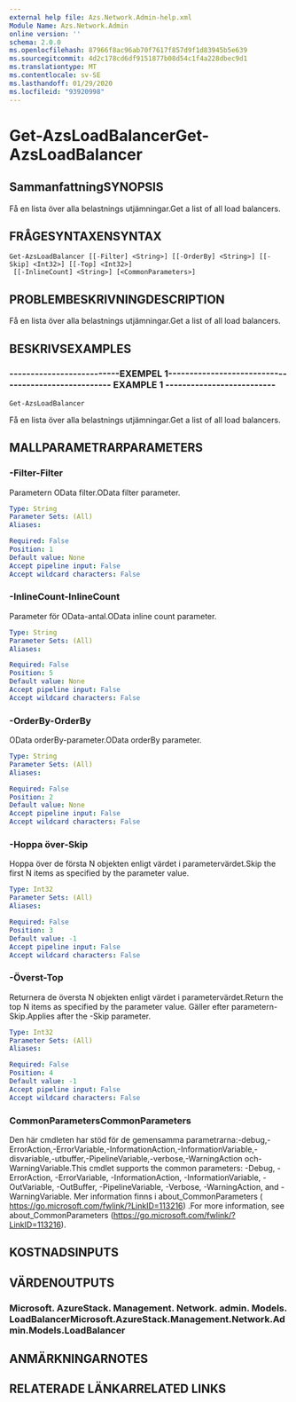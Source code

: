 ```yaml
---
external help file: Azs.Network.Admin-help.xml
Module Name: Azs.Network.Admin
online version: ''
schema: 2.0.0
ms.openlocfilehash: 87966f8ac96ab70f7617f857d9f1d83945b5e639
ms.sourcegitcommit: 4d2c178cd6df9151877b08d54c1f4a228dbec9d1
ms.translationtype: MT
ms.contentlocale: sv-SE
ms.lasthandoff: 01/29/2020
ms.locfileid: "93920998"
---
```

# <span data-ttu-id="b7a01-101">Get-AzsLoadBalancer</span><span class="sxs-lookup"><span data-stu-id="b7a01-101">Get-AzsLoadBalancer</span></span>

## <span data-ttu-id="b7a01-102">Sammanfattning</span><span class="sxs-lookup"><span data-stu-id="b7a01-102">SYNOPSIS</span></span>
<span data-ttu-id="b7a01-103">Få en lista över alla belastnings utjämningar.</span><span class="sxs-lookup"><span data-stu-id="b7a01-103">Get a list of all load balancers.</span></span>

## <span data-ttu-id="b7a01-104">FRÅGESYNTAXEN</span><span class="sxs-lookup"><span data-stu-id="b7a01-104">SYNTAX</span></span>

```
Get-AzsLoadBalancer [[-Filter] <String>] [[-OrderBy] <String>] [[-Skip] <Int32>] [[-Top] <Int32>]
 [[-InlineCount] <String>] [<CommonParameters>]
```

## <span data-ttu-id="b7a01-105">PROBLEMBESKRIVNING</span><span class="sxs-lookup"><span data-stu-id="b7a01-105">DESCRIPTION</span></span>
<span data-ttu-id="b7a01-106">Få en lista över alla belastnings utjämningar.</span><span class="sxs-lookup"><span data-stu-id="b7a01-106">Get a list of all load balancers.</span></span>

## <span data-ttu-id="b7a01-107">BESKRIVS</span><span class="sxs-lookup"><span data-stu-id="b7a01-107">EXAMPLES</span></span>

### <span data-ttu-id="b7a01-108">--------------------------EXEMPEL 1--------------------------</span><span class="sxs-lookup"><span data-stu-id="b7a01-108">-------------------------- EXAMPLE 1 --------------------------</span></span>
```
Get-AzsLoadBalancer
```

<span data-ttu-id="b7a01-109">Få en lista över alla belastnings utjämningar.</span><span class="sxs-lookup"><span data-stu-id="b7a01-109">Get a list of all load balancers.</span></span>

## <span data-ttu-id="b7a01-110">MALLPARAMETRAR</span><span class="sxs-lookup"><span data-stu-id="b7a01-110">PARAMETERS</span></span>

### <span data-ttu-id="b7a01-111">-Filter</span><span class="sxs-lookup"><span data-stu-id="b7a01-111">-Filter</span></span>
<span data-ttu-id="b7a01-112">Parametern OData filter.</span><span class="sxs-lookup"><span data-stu-id="b7a01-112">OData filter parameter.</span></span>

```yaml
Type: String
Parameter Sets: (All)
Aliases: 

Required: False
Position: 1
Default value: None
Accept pipeline input: False
Accept wildcard characters: False
```

### <span data-ttu-id="b7a01-113">-InlineCount</span><span class="sxs-lookup"><span data-stu-id="b7a01-113">-InlineCount</span></span>
<span data-ttu-id="b7a01-114">Parameter för OData-antal.</span><span class="sxs-lookup"><span data-stu-id="b7a01-114">OData inline count parameter.</span></span>

```yaml
Type: String
Parameter Sets: (All)
Aliases: 

Required: False
Position: 5
Default value: None
Accept pipeline input: False
Accept wildcard characters: False
```

### <span data-ttu-id="b7a01-115">-OrderBy</span><span class="sxs-lookup"><span data-stu-id="b7a01-115">-OrderBy</span></span>
<span data-ttu-id="b7a01-116">OData orderBy-parameter.</span><span class="sxs-lookup"><span data-stu-id="b7a01-116">OData orderBy parameter.</span></span>

```yaml
Type: String
Parameter Sets: (All)
Aliases: 

Required: False
Position: 2
Default value: None
Accept pipeline input: False
Accept wildcard characters: False
```

### <span data-ttu-id="b7a01-117">-Hoppa över</span><span class="sxs-lookup"><span data-stu-id="b7a01-117">-Skip</span></span>
<span data-ttu-id="b7a01-118">Hoppa över de första N objekten enligt värdet i parametervärdet.</span><span class="sxs-lookup"><span data-stu-id="b7a01-118">Skip the first N items as specified by the parameter value.</span></span>

```yaml
Type: Int32
Parameter Sets: (All)
Aliases: 

Required: False
Position: 3
Default value: -1
Accept pipeline input: False
Accept wildcard characters: False
```

### <span data-ttu-id="b7a01-119">-Överst</span><span class="sxs-lookup"><span data-stu-id="b7a01-119">-Top</span></span>
<span data-ttu-id="b7a01-120">Returnera de översta N objekten enligt värdet i parametervärdet.</span><span class="sxs-lookup"><span data-stu-id="b7a01-120">Return the top N items as specified by the parameter value.</span></span>
<span data-ttu-id="b7a01-121">Gäller efter parametern-Skip.</span><span class="sxs-lookup"><span data-stu-id="b7a01-121">Applies after the -Skip parameter.</span></span>

```yaml
Type: Int32
Parameter Sets: (All)
Aliases: 

Required: False
Position: 4
Default value: -1
Accept pipeline input: False
Accept wildcard characters: False
```

### <span data-ttu-id="b7a01-122">CommonParameters</span><span class="sxs-lookup"><span data-stu-id="b7a01-122">CommonParameters</span></span>
<span data-ttu-id="b7a01-123">Den här cmdleten har stöd för de gemensamma parametrarna:-debug,-ErrorAction,-ErrorVariable,-InformationAction,-InformationVariable,-disvariable,-utbuffer,-PipelineVariable,-verbose,-WarningAction och-WarningVariable.</span><span class="sxs-lookup"><span data-stu-id="b7a01-123">This cmdlet supports the common parameters: -Debug, -ErrorAction, -ErrorVariable, -InformationAction, -InformationVariable, -OutVariable, -OutBuffer, -PipelineVariable, -Verbose, -WarningAction, and -WarningVariable.</span></span> <span data-ttu-id="b7a01-124">Mer information finns i about_CommonParameters ( https://go.microsoft.com/fwlink/?LinkID=113216) .</span><span class="sxs-lookup"><span data-stu-id="b7a01-124">For more information, see about_CommonParameters (https://go.microsoft.com/fwlink/?LinkID=113216).</span></span>

## <span data-ttu-id="b7a01-125">KOSTNADS</span><span class="sxs-lookup"><span data-stu-id="b7a01-125">INPUTS</span></span>

## <span data-ttu-id="b7a01-126">VÄRDEN</span><span class="sxs-lookup"><span data-stu-id="b7a01-126">OUTPUTS</span></span>

### <span data-ttu-id="b7a01-127">Microsoft. AzureStack. Management. Network. admin. Models. LoadBalancer</span><span class="sxs-lookup"><span data-stu-id="b7a01-127">Microsoft.AzureStack.Management.Network.Admin.Models.LoadBalancer</span></span>

## <span data-ttu-id="b7a01-128">ANMÄRKNINGAR</span><span class="sxs-lookup"><span data-stu-id="b7a01-128">NOTES</span></span>

## <span data-ttu-id="b7a01-129">RELATERADE LÄNKAR</span><span class="sxs-lookup"><span data-stu-id="b7a01-129">RELATED LINKS</span></span>

